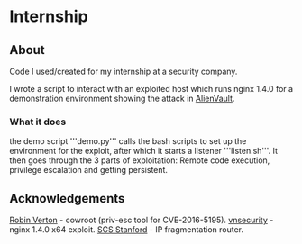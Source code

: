 # Internship

## About
Code I used/created for my internship at a security company.

I wrote a script to interact with an exploited host which runs
nginx 1.4.0 for a demonstration environment showing the attack in
[AlienVault](https://www.alienvault.com/).

### What it does
the demo script '''demo.py''' calls the bash scripts to set up the environment for the
exploit, after which it starts a listener '''listen.sh'''. It then goes through the
3 parts of exploitation: Remote code execution, privilege escalation and getting persistent.

## Acknowledgements
[Robin Verton](https://github.com/rverton) - cowroot (priv-esc tool for CVE-2016-5195).
[vnsecurity](http://www.vnsecurity.net/) - nginx 1.4.0 x64 exploit.
[SCS Stanford](http://www.scs.stanford.edu/brop/) - IP fragmentation router.
